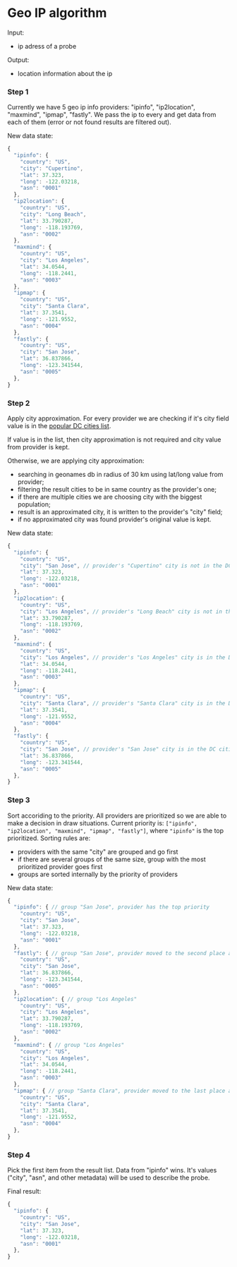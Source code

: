 # Geo IP algorithm

Input:
- ip adress of a probe

Output:
- location information about the ip

### Step 1

Currently we have 5 geo ip info providers: "ipinfo", "ip2location", "maxmind", "ipmap", "fastly". We pass the ip to every and get data from each of them (error or not found results are filtered out).

New data state:
```js
{
  "ipinfo": {
    "country": "US",
    "city": "Cupertino",
    "lat": 37.323,
    "long": -122.03218,
    "asn": "0001"
  },
  "ip2location": {
    "country": "US",
    "city": "Long Beach",
    "lat": 33.790287, 
    "long": -118.193769,
    "asn": "0002"
  },
  "maxmind": {
    "country": "US",
    "city": "Los Angeles",
    "lat": 34.0544,
    "long": -118.2441,
    "asn": "0003"
  },
  "ipmap": {
    "country": "US",
    "city": "Santa Clara",
    "lat": 37.3541,
    "long": -121.9552,
    "asn": "0004"
  },
  "fastly": {
    "country": "US",
    "city": "San Jose",
    "lat": 36.837866,
    "long": -123.341544,
    "asn": "0005"
  },
}
```

### Step 2

Apply city approximation. For every provider we are checking if it's city field value is in the [popular DC cities list](../src/lib/geoip/dc-cities.json). 

If value is in the list, then city approximation is not required and city value from provider is kept.

Otherwise, we are applying city approximation:
- searching in geonames db in radius of 30 km using lat/long value from provider;
- filtering the result cities to be in same country as the provider's one;
- if there are multiple cities we are choosing city with the biggest population;
- result is an approximated city, it is written to the provider's "city" field;
- if no approximated city was found provider's original value is kept.

New data state:
```js
{
  "ipinfo": {
    "country": "US",
    "city": "San Jose", // provider's "Cupertino" city is not in the DC cities list and approximated city is "San Jose", so "San Jose" is a new city value
    "lat": 37.323,
    "long": -122.03218,
    "asn": "0001"
  },
  "ip2location": {
    "country": "US",
    "city": "Los Angeles", // provider's "Long Beach" city is not in the DC cities list and approximated city is "Los Angeles", so "Los Angeles" is a new city value
    "lat": 33.790287, 
    "long": -118.193769,
    "asn": "0002"
  },
  "maxmind": {
    "country": "US",
    "city": "Los Angeles", // provider's "Los Angeles" city is in the DC cities list so that value is kept
    "lat": 34.0544,
    "long": -118.2441,
    "asn": "0003"
  },
  "ipmap": {
    "country": "US",
    "city": "Santa Clara", // provider's "Santa Clara" city is in the DC cities list so that value is kept
    "lat": 37.3541,
    "long": -121.9552,
    "asn": "0004"
  },
  "fastly": {
    "country": "US",
    "city": "San Jose", // provider's "San Jose" city is in the DC cities list so that value is kept
    "lat": 36.837866,
    "long": -123.341544,
    "asn": "0005"
  },
}
```

### Step 3

Sort accoriding to the priority. All providers are prioritized so we are able to make a decision in draw situations. Current priority is: `["ipinfo", "ip2location", "maxmind", "ipmap", "fastly"]`, where `"ipinfo"` is the top prioritized.
Sorting rules are:
- providers with the same "city" are grouped and go first
- if there are several groups of the same size, group with the most prioritized provider goes first
- groups are sorted internally by the priority of providers

New data state:
```js
{
  "ipinfo": { // group "San Jose", provider has the top priority
    "country": "US",
    "city": "San Jose",
    "lat": 37.323,
    "long": -122.03218,
    "asn": "0001"
  },
  "fastly": { // group "San Jose", provider moved to the second place as its group goes first
    "country": "US",
    "city": "San Jose",
    "lat": 36.837866,
    "long": -123.341544,
    "asn": "0005"
  },
  "ip2location": { // group "Los Angeles"
    "country": "US",
    "city": "Los Angeles", 
    "lat": 33.790287, 
    "long": -118.193769,
    "asn": "0002"
  },
  "maxmind": { // group "Los Angeles"
    "country": "US",
    "city": "Los Angeles",
    "lat": 34.0544,
    "long": -118.2441,
    "asn": "0003"
  },
  "ipmap": { // group "Santa Clara", provider moved to the last place as there is only one provider in "Santa Clara" group
    "country": "US",
    "city": "Santa Clara",
    "lat": 37.3541,
    "long": -121.9552,
    "asn": "0004"
  },
}
```

### Step 4

Pick the first item from the result list. Data from "ipinfo" wins. It's values ("city", "asn", and other metadata) will be used to describe the probe.

Final result:
```js
{
  "ipinfo": {
    "country": "US",
    "city": "San Jose",
    "lat": 37.323,
    "long": -122.03218,
    "asn": "0001"
  },
}
```
